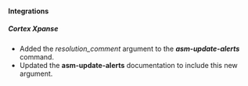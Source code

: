 
#### Integrations

##### Cortex Xpanse

- Added the *resolution_comment* argument to the ***asm-update-alerts*** command.
- Updated the **asm-update-alerts** documentation to include this new argument.